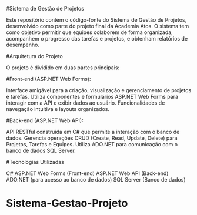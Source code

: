 #Sistema de Gestão de Projetos

Este repositório contém o código-fonte do Sistema de Gestão de Projetos, desenvolvido como parte do projeto final da Academia Atos. O sistema tem como objetivo permitir que equipes colaborem de forma organizada, acompanhem o progresso das tarefas e projetos, e obtenham relatórios de desempenho.

#Arquitetura do Projeto

O projeto é dividido em duas partes principais:

#Front-end (ASP.NET Web Forms):

Interface amigável para a criação, visualização e gerenciamento de projetos e tarefas.
Utiliza componentes e formulários ASP.NET Web Forms para interagir com a API e exibir dados ao usuário.
Funcionalidades de navegação intuitiva e layouts organizados.

#Back-end (ASP.NET Web API):

API RESTful construída em C# que permite a interação com o banco de dados.
Gerencia operações CRUD (Create, Read, Update, Delete) para Projetos, Tarefas e Equipes.
Utiliza ADO.NET para comunicação com o banco de dados SQL Server.

#Tecnologias Utilizadas

C#
ASP.NET Web Forms (Front-end)
ASP.NET Web API (Back-end)
ADO.NET (para acesso ao banco de dados)
SQL Server (Banco de dados)
# Sistema-Gestao-Projeto
